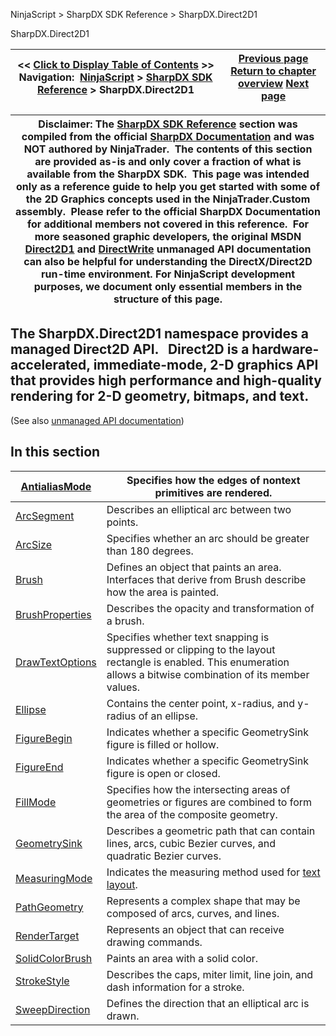 ﻿


NinjaScript \> SharpDX SDK Reference \> SharpDX.Direct2D1






















SharpDX.Direct2D1







| \<\< [Click to Display Table of Contents](sharpdx_direct2d1.md) \>\> **Navigation:**     [NinjaScript](ninjascript.md) \> [SharpDX SDK Reference](sharpdx_sdk_reference.md) \> SharpDX.Direct2D1 | [Previous page](sharpdx_vector2.md) [Return to chapter overview](sharpdx_sdk_reference.md) [Next page](sharpdx_direct2d1_antialiasmode.md) |
| --- | --- |













| Disclaimer: The [SharpDX SDK Reference](sharpdx_sdk_reference.md) section was compiled from the official [SharpDX Documentation](http://sharpdx.org/) and was NOT authored by NinjaTrader.  The contents of this section are provided as\-is and only cover a fraction of what is available from the SharpDX SDK.  This page was intended only as a reference guide to help you get started with some of the 2D Graphics concepts used in the NinjaTrader.Custom assembly.  Please refer to the official SharpDX Documentation for additional members not covered in this reference.  For more seasoned graphic developers, the original MSDN [Direct2D1](https://msdn.microsoft.com/en-us/library/windows/desktop/dd370990.aspx) and [DirectWrite](https://msdn.microsoft.com/en-us/library/windows/desktop/dd368038.aspx) unmanaged API documentation can also be helpful for understanding the DirectX/Direct2D run\-time environment. For NinjaScript development purposes, we document only essential members in the structure of this page. |
| --- |



## 


## 


## The SharpDX.Direct2D1 namespace provides a managed Direct2D API.   Direct2D is a hardware\-accelerated, immediate\-mode, 2\-D graphics API that provides high performance and high\-quality rendering for 2\-D geometry, bitmaps, and text.


(See also [unmanaged API documentation](http://msdn.microsoft.com/en-us/library/dd370990.aspx))


## 


## 


## In this section




| [AntialiasMode](sharpdx_direct2d1_antialiasmode.md) | Specifies how the edges of nontext primitives are rendered. |
| --- | --- |
| [ArcSegment](sharpdx_direct2d1_arcsegment.md) | Describes an elliptical arc between two points. |
| [ArcSize](sharpdx_direct2d1_arcsize.md) | Specifies whether an arc should be greater than 180 degrees. |
| [Brush](sharpdx_direct2d1_brush.md) | Defines an object that paints an area. Interfaces that derive from Brush describe how the area is painted. |
| [BrushProperties](sharpdx_direct2d1_brushproperties.md) | Describes the opacity and transformation of a brush. |
| [DrawTextOptions](sharpdx_direct2d1_drawtextoptions.md) | Specifies whether text snapping is suppressed or clipping to the layout rectangle is enabled. This enumeration allows a bitwise combination of its member values. |
| [Ellipse](sharpdx_direct2d1_ellipse.md) | Contains the center point, x\-radius, and y\-radius of an ellipse. |
| [FigureBegin](sharpdx_direct2d1_figurebegin.md) | Indicates whether a specific GeometrySink figure is filled or hollow. |
| [FigureEnd](sharpdx_direct2d1_figureend.md) | Indicates whether a specific GeometrySink figure is open or closed. |
| [FillMode](sharpdx_direct2d1_fillmode.md) | Specifies how the intersecting areas of geometries or figures are combined to form the area of the composite geometry. |
| [GeometrySink](sharpdx_direct2d1_geometrysink.md) | Describes a geometric path that can contain lines, arcs, cubic Bezier curves, and quadratic Bezier curves. |
| [MeasuringMode](sharpdx_direct2d1_measuringmode.md) | Indicates the measuring method used for [text layout](sharpdx_directwrite_textlayout.md). |
| [PathGeometry](sharpdx_direct2d1_pathgeometry.md) | Represents a complex shape that may be composed of arcs, curves, and lines. |
| [RenderTarget](sharpdx_direct2d1_rendertarget.md) | Represents an object that can receive drawing commands. |
| [SolidColorBrush](sharpdx_direct2d1_solidcolorbrush.md) | Paints an area with a solid color. |
| [StrokeStyle](sharpdx_direct2d1_strokestyle.md) | Describes the caps, miter limit, line join, and dash information for a stroke. |
| [SweepDirection](sharpdx_direct2d1_sweepdirection.md) | Defines the direction that an elliptical arc is drawn. |









